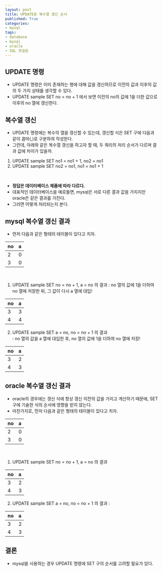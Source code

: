 ```yaml
---
layout: post
title: UPDATE문 복수열 갱신 순서
published: True
categories: 
- mysql
tags:
- database
- mysql
- oracle
- SQL 첫걸음
---
```



## UPDATE 명령
* UPDATE 명령은 이미 존재하는 행에 대해 값을 갱신하므로 이전의 값과 이후의 값의 두 가지 상태를 생각할 수 있다.
* UPDATE sample SET no = no + 1 에서 보면 이전의 no의 값에 1을 더한 값으로 이후의 no 열에 갱신한다.


## 복수열 갱신
* UPDATE 명령에는 복수의 열을 갱신할 수 있는데, 갱신할 식은 SET 구에 다음과 같이 콤마(,)로 구분하여 작성한다.
* 그런데, 아래와 같은 복수열 갱신을 하고자 할 때, 두 쿼리의 처리 순서가 다르며 결과 값에 차이가 있을까.
1. UPDATE sample SET no1 = no1 + 1, no2 = no1
2. UPDATE sample SET no2 = no1, no1 = no1 + 1
<br/>

* **정답은 데이터베이스 제품에 따라 다르다.**
* 대표적인 데이터베이스을 예로들면, mysql은 서로 다른 결과 값을 가지지만 oracle은 같은 결과를 가진다.
* 그러면 어떻게 처리되는지 본다.

## mysql 복수열 갱신 결과
* 먼저 다음과 같은 형태의 테이블이 있다고 치자.  

| no    | a                              |
| :-------- | :--------------------------------------- |
| 2         | 0 |
| 3         | 0 |

<br/>

1. UPDATE sample SET no = no + 1, a = no 의 결과
: no 열의 값에 1을 더하여 no 열에 저장한 뒤, 그 값이 다시 a 열에 대입!

| no    | a                              |
| :-------- | :--------------------------------------- |
| 3         | 3 |
| 4         | 4 |

2. UPDATE sample SET a = no, no = no + 1 의 결과  
: no 열의 값을 a 열에 대입한 후, no 열의 값에 1을 더하여 no 열에 저장!

| no    | a                              |
| :-------- | :--------------------------------------- |
| 3         | 2 |
| 4         | 3 |

## oracle 복수열 갱신 결과
* oracle의 경우에는 갱신 식에 항상 갱신 이전의 값을 가지고 계산하기 때문에, SET 구에 기술한 식의 순서에 영향을 받지 않는다.
* 마찬가지로, 먼저 다음과 같은 형태의 테이블이 있다고 치자.  

| no    | a                              |
| :-------- | :--------------------------------------- |
| 2         | 0 |
| 3         | 0 |

<br/>

1. UPDATE sample SET no = no + 1, a = no 의 결과


| no    | a                              |
| :-------- | :--------------------------------------- |
| 3         | 2 |
| 4         | 3 |

2. UPDATE sample SET a = no, no = no + 1 의 결과
: 

| no    | a                              |
| :-------- | :--------------------------------------- |
| 3         | 2 |
| 4         | 3 |

## 결론
* mysql을 사용하는 경우 UPDATE 명령에 SET 구의 순서를 고려할 필요가 있다.
